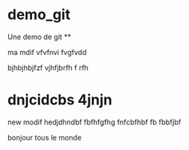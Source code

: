 # demo_git
Une demo de git **

ma mdif
vfvfnvi
fvgfvdd

bjhbjhbjfzf
vjhfjbrfh
f rfh

dnjcidcbs
4jnjn
=======
new modif 
hedjdhndbf
fbfhfgfhg
fnfcbfhbf
fb fbbfjbf


bonjour tous le monde 
